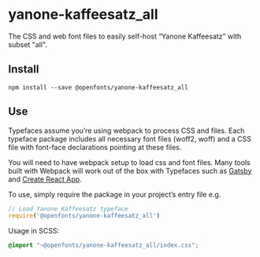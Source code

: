 
# yanone-kaffeesatz_all

The CSS and web font files to easily self-host “Yanone Kaffeesatz” with subset "all".

## Install

`npm install --save @openfonts/yanone-kaffeesatz_all`

## Use

Typefaces assume you’re using webpack to process CSS and files. Each typeface
package includes all necessary font files (woff2, woff) and a CSS file with
font-face declarations pointing at these files.

You will need to have webpack setup to load css and font files. Many tools built
with Webpack will work out of the box with Typefaces such as [Gatsby](https://github.com/gatsbyjs/gatsby)
and [Create React App](https://github.com/facebookincubator/create-react-app).

To use, simply require the package in your project’s entry file e.g.

```javascript
// Load Yanone Kaffeesatz typeface
require('@openfonts/yanone-kaffeesatz_all')
```

Usage in SCSS:
```scss
@import "~@openfonts/yanone-kaffeesatz_all/index.css";
```
